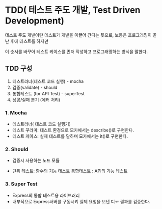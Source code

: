 # TDD( 테스트 주도 개발, Test Driven Development)

테스트 주도 개발이란
테스트가 개발을 이끌어 간다는 뜻으로, 보통은 프로그래밍이 끝난 후에 테스트를 하지만 

이 순서를 바꾸어 테스트 케이스를 먼저 작성하고 프로그래밍하는 방식을 말한다.



## TDD 구성
1. 테스트러너(테스트 코드 실행) - mocha
2. 검증(validate) - should
3. 통합테스트 (for API Test) - superTest
4. 성공/실패 분기 (에러 처리)



### 1. Mocha
- 테스트러너( 테스트 코드 실행기)
- 테스트 꾸러미: 테스트 환경으로 모카에서는 describe()로 구현한다.
- 테스트 케이스: 실제 테스트를 말하며 모카에서는 it()로 구현한다.

### 2. Should
- 검증시 사용하는 노드 모듈

* 단위 테스트: 함수의 기능 테스트
  통합테스트 : API의 기능 테스트


### 3. Super Test
- Express의 통합 테스트용 라이브러리
- 내부적으로 Express서버를 구동시켜 실제 요청을 보낸 디ㅜ 결과를 검증한다.

